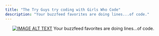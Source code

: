 ```yaml
---
title: "The Try Guys try coding with Girls Who Code"
description: "Your buzzfeed favorites are doing lines...of code."
---
```



<span style="display:block;text-align:center">[![IMAGE ALT TEXT](https://i.ytimg.com/an_webp/H5Vzo-iPGCo/mqdefault_6s.webp?du=3000&sqp=CM6wudcF&rs=AOn4CLAHO2gj9dW0aNrAoRBE_NRG9z-4uA)](https://youtu.be/H5Vzo-iPGCo "Try Guys Try Coding")
Your buzzfeed favorites are doing lines...of code.
